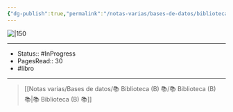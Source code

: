```yaml
---
{"dg-publish":true,"permalink":"/notas-varias/bases-de-datos/biblioteca-b/b-el-sol-que-mora-en-las-tinieblas/"}
---
```


![|150](https://pictures.abebooks.com/isbn/9788492359080-es.jpg)

---

- Status:: #InProgress  
- PagesRead:: 30 
- #libro 

---

> [[Notas varias/Bases de datos/📚 Biblioteca (B) 📚/📚 Biblioteca (B) 📚\|📚 Biblioteca (B) 📚]]